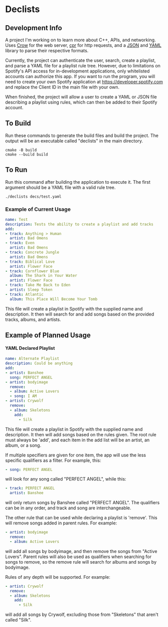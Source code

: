# Declists

## Development Info
A project I'm working on to learn more about C++, APIs, and networking. Uses [Crow](https://github.com/CrowCpp/Crow) for the web server, [cpr](https://github.com/libcpr/cpr) for http requests, and a [JSON](https://github.com/nlohmann/json) and [YAML](https://github.com/jbeder/yaml-cpp) library to parse their respective formats.

Currently, the project can authenticate the user, search, create a playlist, and parse a YAML file for a playlist rule tree. However, due to limitations on Spotify's API access for in-development applications, only whitelisted accounts can authorize this app. If you want to run the program, you will need to create your own Spotify application at https://developer.spotify.com and replace the Client ID in the main file with your own.

When finished, the project will allow a user to create a YAML or JSON file describing a playlist using rules, which can then be added to their Spotify account.

## To Build
Run these commands to generate the build files and build the project. The output will be an executable called "declists" in the main directory.
```
cmake -B build
cmake --build build
```

## To Run
Run this command after building the application to execute it. The first argument should be a YAML file with a valid rule tree.
```
./declists decs/test.yaml
```

### Example of Current Usage
```YAML
name: Test
description: Tests the ability to create a playlist and add tracks
add:
- track: Anything > Human
  artist: Bad Omens
- track: Even
  artist: Bad Omens
- track: Concrete Jungle
  artist: Bad Omens
- track: Biblical Love
  artist: Flower Face
- track: Cornflower Blue
  album: The Shark in Your Water
  artist: Flower Face
- track: Take Me Back to Eden
  artist: Sleep Token
- track: Atlantic
  album: This Place Will Become Your Tomb
```
This file will create a playlist in Spotify with the supplied name and description. It then will search for and add songs based on the provided tracks, albums, and artists.

## Example of Planned Usage
#### YAML Declared Playlist
```YAML
name: Alternate Playlist
description: Could be anything
add:
- artist: Banshee
  song: PERFECT ANGEL
- artist: bodyimage
  remove:
  - album: Active Lovers
  - song: I AM
- artist: Crywolf
  remove:
  - album: Skeletons
    add:
      - Silk
```
This file will create a playlist in Spotify with the supplied name and description. It then will add songs based on the rules given. The root rule must always be 'add', and each item in the add list will be an artist, an album, or a song.

If multiple specifiers are given for one item, the app will use the less specific qualifiers as a filter. For example, this:
```YAML
- song: PERFECT ANGEL
```
will look for any song called "PERFECT ANGEL", while this:
```YAML
- track: PERFECT ANGEL
  artist: Banshee
```
will only return songs by Banshee called "PERFECT ANGEL". The qualifiers can be in any order, and track and song are interchangeable.

The other rule that can be used while declaring a playlist is 'remove'. This will remove songs added in parent rules. For example:
```YAML
- artist: bodyimage
  remove:
  - album: Active Lovers
```
will add all songs by bodyimage, and then remove the songs from "Active Lovers". Parent rules will also be used as qualifiers when searching for songs to remove, so the remove rule will search for albums and songs by bodyimage.

Rules of any depth will be supported. For example:
```YAML
- artist: Crywolf
  remove:
  - album: Skeletons
    add:
      - Silk
```
will add all songs by Crywolf, excluding those from "Skeletons" that aren't called "Silk".

